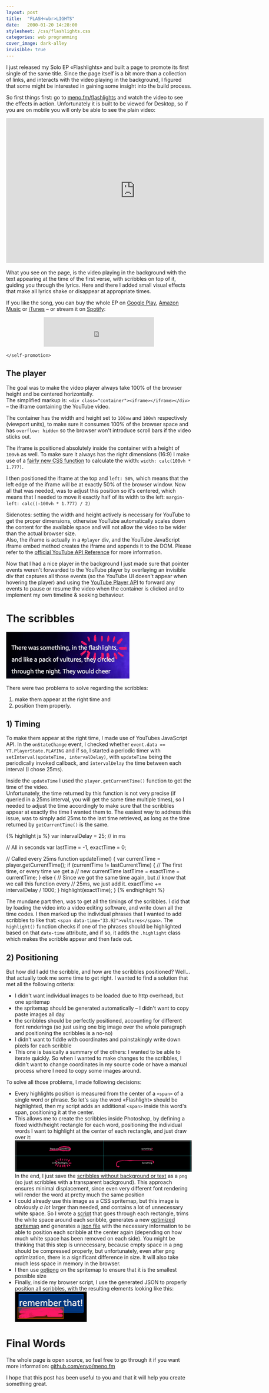 ```yaml
---
layout: post
title:  "FLASH<wbr>LIGHTS"
date:   2000-01-20 14:28:00
stylesheet: /css/flashlights.css
categories: web programming
cover_image: dark-alley
invisible: true
---
```


I just released my Solo EP «Flashlights» and built a page to promote its first single of the same title. Since the
page itself is a bit more than a collection of links, and interacts with the video playing in the background, I
figured that some might be interested in gaining some insight into the build process.

So first things first: go to [meno.fm/flashlights](http://www.meno.fm/flashlights/) and watch the video to see the
effects in action. Unfortunately it is built to be viewed for Desktop, so if you are on mobile you will only be able
to see the plain video:

<section class="embedded-video">
  <div><iframe width="700" height="394" src="https://www.youtube.com/embed/sFBFkZYGgcE?rel=0" frameborder="0" allowfullscreen></iframe></div>
</section>

What you see on the page, is the video playing in the background with the text appearing at the time of the first verse,
with scribbles on top of it, guiding you through the lyrics. Here and there I added small visual effects that make all
lyrics shake or disappear at appropriate times.

If you like the song, you can buy the whole EP on [Google Play](https://play.google.com/store/music/album/Meno_Flashlights?id=Bvkm477idlkjw6joacowb7aa4he),
[Amazon Music](https://www.amazon.com/gp/product/B01AP3ETYO?ie=UTF8&keywords=meno%20flashlights&qid=1454067033&ref_=sr_1_3&s=dmusic&sr=8-3)
or [iTunes](https://itunes.apple.com/at/album/flashlights-ep/id1075875101?l=en) –
or stream it on [Spotify](https://open.spotify.com/album/14y7LCmuPCBAZqrvc6uqkd):
 
<div>
  <iframe style="display: block; width: 300px; margin: 0 auto;" src="https://embed.spotify.com/?uri=spotify%3Aalbum%3A14y7LCmuPCBAZqrvc6uqkd&theme=white&view=coverart" width="300" height="80" frameborder="0" allowtransparency="true"></iframe>
</div>

`</self-promotion>`


<div class="dark the-player backdrop">
  <h2>The player</h2>

  <div class="side-by-side">
    <div class="side">
      <p>
        The goal was to make the video player always take 100% of the browser height and be centered horizontally.
        <br>
        The simplified markup is: <code>&lt;div class="container"&gt;&lt;iframe&gt;&lt;/iframe&gt;&lt;/div&gt;</code>
        – the iframe containing the YouTube video.
      </p>
      <p>
        The container has the width and height set to <code>100vw</code> and
        <code>100vh</code> respectively (viewport units), to make sure it consumes 100% of the browser space and has
        <code>overflow: hidden</code> so the browser won't introduce scroll bars if the video sticks out.
      </p>
    </div>
    <div class="side">
      <p>
        The iframe is positioned absolutely inside the container with a height of <code>100vh</code> as well.
        To make sure it always has the right dimensions (16:9) I make use of a <a href="https://developer.mozilla.org/en-US/docs/Web/CSS/calc">fairly new CSS function</a>
        to calculate the width: <code>width: calc(100vh * 1.777)</code>.
      </p>
      <p>
        I then positioned the iframe at the top and <code>left: 50%</code>, which means that the left edge of the iframe
        will be at exactly 50% of the browser window. Now all that was needed, was to adjust this position so it's centered,
        which means that I needed to move it exactly half of its width to the left: <code>margin-left: calc((-100vh * 1.777) / 2)</code>
      </p>
    </div>
  </div>
  
  <p>
    Sidenotes: setting the width and height actively is necessary for YouTube to get the proper dimensions, otherwise
    YouTube automatically scales down the content for the available space and will not allow the video to be wider than
    the actual browser size.<br>
    Also, the iframe is actually in a <code>#player</code> div, and the YouTube JavaScript iframe embed method creates the
    iframe and appends it to the DOM. Please refer to the
    <a href="https://developers.google.com/youtube/iframe_api_reference">official YouTube API Reference</a> for more
    information.
  </p>
</div>


Now that I had a nice player in the background I just made sure that pointer events weren't forwarded to the
YouTube player by overlaying an invisible div that captures all those events (so the YouTube UI doesn't appear when
hovering the player) and using the [YouTube Player API](https://developers.google.com/youtube/iframe_api_reference?hl=en#Playback_controls)
to forward any events to pause or resume the video when the container is clicked and to implement my own timeline &
seeking behaviour.


# The scribbles

<p>
  <img style="margin: 0 auto;" src="/images/posts/flashlights-example.jpg">
</p>

There were two problems to solve regarding the scribbles:  
1) make them appear at the right time and
2) position them properly.


## 1) Timing

<p>
  To make them appear at the right time, I made use of YouTubes JavaScript API. In the <code>onStateChange</code>
  event, I checked whether <code>event.data == YT.PlayerState.PLAYING</code> and if so, I started a periodic timer
  with <code>setInterval(updateTime, intervalDelay)</code>, with <code>updateTime</code> being the periodically
  invoked callback, and <code>intervalDelay</code> the time between each interval (I chose 25ms).
</p>

<div class="side-by-side">
  <div class="side">
    <p>
      Inside the <code>updateTime</code> I used the <code>player.getCurrentTime()</code> function to get the time of the video.
      <br>
      Unfortunately, the
      time returned by this function is not very precise (if queried in a 25ms interval, you will get the same time multiple
      times), so I needed to adjust the time accordingly to make sure that the scribbles appear at exactly the time I
      wanted them to. The easiest way to address this issue, was to simply add 25ms to the last time retrieved, as
      long as the time returned by <code>getCurrentTime()</code> is the same.
    </p>
  </div>
  <div class="side">
{% highlight js %}
var intervalDelay = 25; // in ms

// All in seconds
var lastTime = -1, exactTime = 0;

// Called every 25ms
function updateTime() {
  var currentTime = player.getCurrentTime();
  if (currentTime != lastCurrentTime) {
    // The first time, or every time we get a
    // new currentTime
    lastTime = exactTime = currentTime;
  }
  else {
    // Since we got the same time again, but
    // know that we call this function every
    // 25ms, we just add it.
    exactTime += intervalDelay / 1000;
  }
  highlight(exactTime);
}
{% endhighlight %}
  </div>
</div>
   
The mundane part then, was to get all the timings of the scribbles. I did that by loading the video into a video editing
software, and write down all the time codes. I then marked up the individual phrases that I wanted to add scribbles to like
that: `<span data-time="33.92">vultures</span>`. The `highlight()` function checks if one of the phrases should be
highlighted based on that `date-time` attribute, and if so, it adds the `.highlight` class which makes the
scribble appear and then fade out.

## 2) Positioning

But how did I add the scribble, and how are the scribbles positioned? Well... that actually took me some time to get right.
I wanted to find a solution that met all the following criteria:

- I didn't want individual images to be loaded due to http overhead, but one spritemap
- the spritemap should be generated automatically – I didn't want to copy paste images all day
- the scribbles should be perfectly positioned, accounting for different font renderings (so just using one
  big image over the whole paragraph and positioning the scribbles is a no-no)
- I didn't want to fiddle with coordinates and painstakingly write down pixels for each scribble
- This one is basically a summary of the others: I wanted to be able to iterate quickly. So when I wanted to make changes
  to the scribbles, I didn't want to change coordinates in my source code or have a manual process where I need to copy
  some images around.

To solve all those problems, I made following decisions:
 
- Every highlights position is measured from the center of a `<span>` of a single word or phrase. So let's say the word
  «Flashlight» should be highlighted, then my script adds an additional `<span>` inside this word's span,  positioning
  it at the center.
- This allows me to create the scribbles inside Photoshop, by defining a fixed width/height rectangle for each word,
  positioning the individual words I want to highlight at the center of each rectangle, and just draw over it:  
  ![](/images/posts/flashlights-scribble-screenshot.png)  
  In the end, I just save the [scribbles without background or text](https://github.com/enyo/meno.fm/blob/gh-pages/flashlights/images/highlights/_verse1.png)
  as a `png` (so just scribbles with a transparent background).
  This approach ensures minimal displacement, since even very different font rendering will render the word at pretty
  much the same position
- I could already use this image as a CSS spritemap, but this image is obviously _a lot_ larger than needed, and
  contains a lot of unnecessary white space. So I wrote a [script](https://github.com/enyo/meno.fm/blob/gh-pages/flashlights/images/highlights/_production/bin/create_spritemap.dart)
  that goes through each rectangle, trims the white space around each scribble, generates a new
  [optimized spritemap](https://github.com/enyo/meno.fm/blob/gh-pages/flashlights/images/highlights/verse1.png) and
  generates a [json file](https://github.com/enyo/meno.fm/blob/gh-pages/_includes/flashlights/verse1.json) with the
  necessary information to be able to position each scribble at the center again (depending on how much white space has
  been removed on each side).
  You might be thinking that this step is unnecessary, because empty space in a png should be compressed
  properly, but unfortunately, even after png optimization, there is a significant difference in size. It will also take
  much less space in memory in the browser.
- I then use [optipng](http://optipng.sourceforge.net/) on the spritemap to ensure that it is the smallest possible size
- Finally, inside my browser script, I use the generated JSON to properly position all scribbles, with the resulting
  elements looking like this:  
  ![Scribble example](/images/posts/flashlights-scribble-example.png)
  

# Final Words

The whole page is open source, so feel free to go through it if you want more information: [github.com/enyo/meno.fm](https://github.com/enyo/meno.fm)

I hope that this post has been useful to you and that it will help you create something great.

